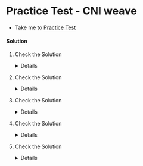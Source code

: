 # Practice Test - CNI weave

  - Take me to [Practice Test](https://kodekloud.com/topic/practice-test-cni-weave/)

#### Solution

  1. Check the Solution

     <details>
     ```
     ps -aux | grep kubelet | grep network-plugin=
     root        3649  0.0  0.0 4310152 92724 ?       Ssl  01:14   0:29 /usr/bin/kubelet --bootstrap-kubeconfig=/etc/kubernetes/bootstrap-kubelet.conf --kubeconfig=/etc/kubernetes/kubelet.conf --config=/var/lib/kubelet/config.yaml --network-plugin=cni --pod-infra-container-image=k8s.gcr.io/pause:3.6
     ```


      ``` 
      CNI
      ```
     </details>

  2. Check the Solution

     <details>
     ```
     ls -l /opt/cni/bin/
     total 70496
     -rwxr-xr-x 1 root root  4159518 May 13  2020 bandwidth
     -rwxr-xr-x 1 root root  4671647 May 13  2020 bridge
     -rwxr-xr-x 1 root root 12124326 May 13  2020 dhcp
     -rwxr-xr-x 1 root root  5945760 May 13  2020 firewall
     -rwxr-xr-x 1 root root  3069556 May 13  2020 flannel
     -rwxr-xr-x 1 root root  4174394 May 13  2020 host-device
     -rwxr-xr-x 1 root root  3614480 May 13  2020 host-local
     -rwxr-xr-x 1 root root  4314598 May 13  2020 ipvlan
     -rwxr-xr-x 1 root root  3209463 May 13  2020 loopback
     -rwxr-xr-x 1 root root  4389622 May 13  2020 macvlan
     -rwxr-xr-x 1 root root  3939867 May 13  2020 portmap
     -rwxr-xr-x 1 root root  4590277 May 13  2020 ptp
     -rwxr-xr-x 1 root root  3392826 May 13  2020 sbr
     -rwxr-xr-x 1 root root  2885430 May 13  2020 static
     -rwxr-xr-x 1 root root  3356587 May 13  2020 tuning
     -rwxr-xr-x 1 root root  4314446 May 13  2020 vlan
     ```

     


      ```
      /opt/cni/bin
      ```
     </details>

  3. Check the Solution

     <details>
     ```
     ls -l /opt/cni/bin/
     total 70496
     -rwxr-xr-x 1 root root  4159518 May 13  2020 bandwidth
     -rwxr-xr-x 1 root root  4671647 May 13  2020 bridge
     -rwxr-xr-x 1 root root 12124326 May 13  2020 dhcp
     -rwxr-xr-x 1 root root  5945760 May 13  2020 firewall
     -rwxr-xr-x 1 root root  3069556 May 13  2020 flannel
     -rwxr-xr-x 1 root root  4174394 May 13  2020 host-device
     -rwxr-xr-x 1 root root  3614480 May 13  2020 host-local
     -rwxr-xr-x 1 root root  4314598 May 13  2020 ipvlan
     -rwxr-xr-x 1 root root  3209463 May 13  2020 loopback
     -rwxr-xr-x 1 root root  4389622 May 13  2020 macvlan
     -rwxr-xr-x 1 root root  3939867 May 13  2020 portmap
     -rwxr-xr-x 1 root root  4590277 May 13  2020 ptp
     -rwxr-xr-x 1 root root  3392826 May 13  2020 sbr
     -rwxr-xr-x 1 root root  2885430 May 13  2020 static
     -rwxr-xr-x 1 root root  3356587 May 13  2020 tuning
     -rwxr-xr-x 1 root root  4314446 May 13  2020 vlan
     ```


      ```
      cisco
      ```
     </details>

  4. Check the Solution

     <details>

     ```
     ls -l /etc/cni/net.d/
     total 4
     -rw-r--r-- 1 root root 292 Sep  7 01:15 10-flannel.conflist
     ```


      ```   
      weave
      ```
     </details>

  5. Check the Solution

     <details>

     ```
     
     root@controlplane ~ ➜  cat /etc/cni/net.d/10-flannel.conflist 
     {
       "name": "cbr0",
       "cniVersion": "0.3.1",
       "plugins": [
         {
           "type": "flannel",
           "delegate": {
             "hairpinMode": true,
             "isDefaultGateway": true
           }
         },
         {
           "type": "portmap",
           "capabilities": {
             "portMappings": true
           }
         }
       ]
     }
     ```
     
     
      ```
      weave-net
      ```
     </details>

